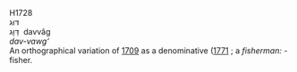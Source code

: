 <body>
  <p>H1728<br>  דּוּג  <br> דַּוָּג  ‎  davvâg  <br><i>dav-vawg‘ </i><br>An orthographical variation of <a href="h1709.htm">1709</a> as a denominative (<a href="h1771.htm">1771</a> ; a <i>fisherman: - </i>fisher.<br></p>
 </body>